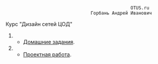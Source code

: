                                                    OTUS.ru   
                                    Горбань Андрей Иванович
          
Курс "Дизайн сетей ЦОД"



1. - [Домашние задания](HomeWork/).
2. - [Проектная работа](ProjectWork/).